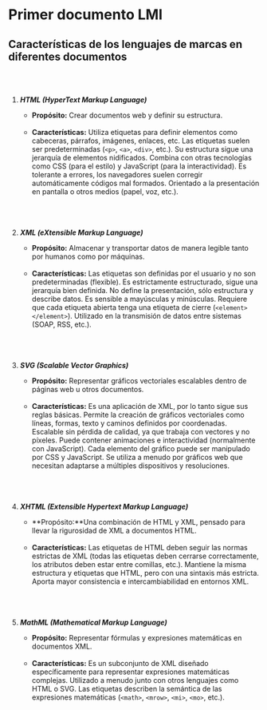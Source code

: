 Primer documento LMI
=
Características de los lenguajes de marcas en diferentes documentos
-
<br> <br>

1. ***HTML (HyperText Markup Language)***
    - **Propósito:** 
        Crear documentos web y definir su estructura.
        <br> <br>
    - **Características:**
        Utiliza etiquetas para definir elementos como cabeceras, párrafos, imágenes, enlaces, etc.
        Las etiquetas suelen ser predeterminadas (```<p>```, ```<a>```, ```<div>```, etc.).
        Su estructura sigue una jerarquía de elementos nidificados.
        Combina con otras tecnologías como CSS (para el estilo) y JavaScript (para la interactividad).
        Es tolerante a errores, los navegadores suelen corregir automáticamente códigos mal formados.
        Orientado a la presentación en pantalla o 
        otros medios (papel, voz, etc.).
        <br> <br>
        <br> <br>

2. ***XML (eXtensible Markup Language)***
    - **Propósito:** 
        Almacenar y transportar datos de manera legible tanto por humanos como por máquinas.
        <br> <br>
    - **Características:**
        Las etiquetas son definidas por el usuario y no son predeterminadas (flexible).
        Es estrictamente estructurado, sigue una jerarquía bien definida.
        No define la presentación, sólo estructura y describe datos.
        Es sensible a mayúsculas y minúsculas.
        Requiere que cada etiqueta abierta tenga una etiqueta de cierre (```<element>``` ```</element>```).
        Utilizado en la transmisión de datos entre sistemas (SOAP, RSS, etc.).
        <br> <br>
        <br> <br>

3. ***SVG (Scalable Vector Graphics)***
    - **Propósito:** 
        Representar gráficos vectoriales escalables dentro de páginas web u otros documentos.
        <br> <br>
    - **Características:**
        Es una aplicación de XML, por lo tanto sigue sus reglas básicas.
        Permite la creación de gráficos vectoriales como líneas, formas, texto y caminos definidos por coordenadas.
        Escalable sin pérdida de calidad, ya que trabaja con vectores y no píxeles.
        Puede contener animaciones e interactividad (normalmente con JavaScript).
        Cada elemento del gráfico puede ser manipulado por CSS y JavaScript.
        Se utiliza a menudo por gráficos web que necesitan adaptarse a múltiples dispositivos y resoluciones.
        <br> <br>
        <br> <br>

4. ***XHTML (Extensible Hypertext Markup Language)***
    - **Propósito:**Una combinación de HTML y XML, pensado para llevar la rigurosidad de XML a documentos HTML.
    <br> <br>
    - **Características:**
        Las etiquetas de HTML deben seguir las normas estrictas de XML (todas las etiquetas deben cerrarse correctamente, los atributos deben estar entre comillas, etc.).
        Mantiene la misma estructura y etiquetas que HTML, pero con una sintaxis más estricta.
        Aporta mayor consistencia e intercambiabilidad en entornos XML.
        <br> <br>
        <br> <br>


5. ***MathML (Mathematical Markup Language)***
    - **Propósito:** 
        Representar fórmulas y expresiones matemáticas en documentos XML.
    <br> <br>
    - **Características:**
        Es un subconjunto de XML diseñado específicamente para representar expresiones matemáticas complejas.
        Utilizado a menudo junto con otros lenguajes como HTML o SVG.
        Las etiquetas describen la semántica de las expresiones matemáticas (```<math>```, ```<mrow>```, ```<mi>```, ```<mo>```, etc.).